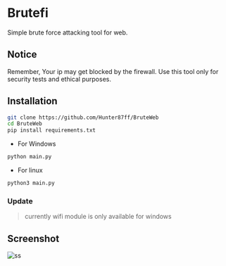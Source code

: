 # Brutefi
Simple brute force attacking tool for web.  

## Notice
Remember, Your ip may get blocked by the firewall. Use this tool only for security tests and ethical purposes.

## Installation
```bash
git clone https://github.com/Hunter87ff/BruteWeb
cd BruteWeb
pip install requirements.txt
```
- For Windows
```bash
python main.py
```
- For linux
```bash
python3 main.py
```
### Update
> currently wifi module is only available for windows

## Screenshot
![ss](https://images-ext-2.discordapp.net/external/ZZv6StqajRuiF4DwvmPOZ8JvjRwIrXGlopd0UEFdW0w/https/raw.githubusercontent.com/Hunter87ff/BruteWeb/main/assets/ss.png?width=584&height=394)
